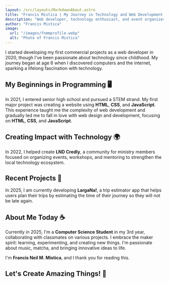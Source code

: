 ```yaml
---
layout: /src/layouts/MarkdownAbout.astro
title: "Francis Mistica | My Journey in Technology and Web Development 🚀"
description: "Web developer, technology enthusiast, and event organizer. From my beginnings in development to creating communities and impactful projects, here I share my journey, experiences, and learnings. 🚀☕"
author: "Francis Mistica"
image:
  url: "/images/fnmmprofile.webp"
  alt: "Photo of Francis Mistica"
---
```


I started developing my first commercial projects as a web developer in 2020, though I've been passionate about technology since childhood. My journey began at age 6 when I discovered computers and the internet, sparking a lifelong fascination with technology.

## My Beginnings in Programming 🖥️

In 2021, I entered senior high school and pursued a STEM strand. My first major project was creating a website using **HTML**, **CSS**, and **JavaScript**. This experience taught me the complexity of web development and gradually led me to fall in love with web design and development, focusing on **HTML**, **CSS**, and **JavaScript**.

## Creating Impact with Technology 🌍

In 2022, I helped create **LND Credly**, a community for ministry members focused on organizing events, workshops, and mentoring to strengthen the local technology ecosystem.

## Recent Projects 🚀

In 2025, I am currently developing **LargaNa!**, a trip estimator app that helps users plan their trips by estimating the time of their journey so they will not be late again.

## About Me Today ☕

Currently in 2025, I'm a **Computer Science Student** in my 3rd year, collaborating with classmates on various projects. I embrace the maker spirit: learning, experimenting, and creating new things. I'm passionate about music, matcha, and bringing innovative ideas to life.

I'm **Francis Neil M. Mistica**, and I thank you for reading this.

## Let's Create Amazing Things! 🚀